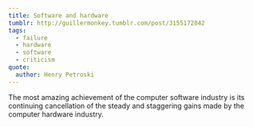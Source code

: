 ```yaml
---
title: Software and hardware
tumblr: http://guillermonkey.tumblr.com/post/3155172842
tags:
  - failure
  - hardware
  - software
  - criticism
quote:
  author: Henry Petroski
---
```


The most amazing achievement of the computer software industry is its continuing cancellation of the steady and staggering gains made by the computer hardware industry.

